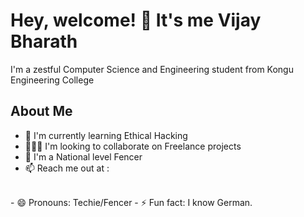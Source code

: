 # Hey, welcome! 👋 It's me Vijay Bharath

I'm a zestful Computer Science and Engineering student from Kongu Engineering College
## About Me
 - 🌱 I'm currently learning Ethical Hacking
 - 🧑‍🤝‍🧑 I'm looking to collaborate on Freelance projects
 - 🤺 I'm a National level Fencer
 - 📫 Reach me out at :
 <br/>
 - 😄 Pronouns: Techie/Fencer
- ⚡ Fun fact: I know German.
